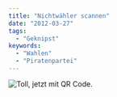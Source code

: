 ```yaml
---
title: "Nichtwähler scannen"
date: "2012-03-27"
tags:
  - "Geknipst"
keywords:
  - "Wahlen"
  - "Piratenpartei"
---
```


![Toll, jetzt mit QR Code.](/img/codecandies/20120327-081815.jpg)
